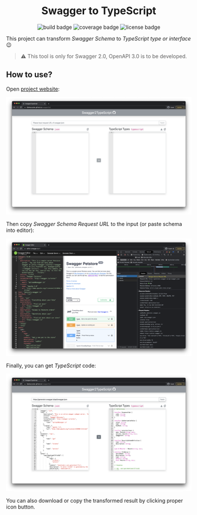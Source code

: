 <h1 align="center">Swagger to TypeScript</h1>

<section align="center">
  <img alt="build badge" src="https://img.shields.io/github/workflow/status/LiJiahaoCoder/swagger2ts/CI%20&%20CD/main?label=CI%2FCD" />
  <img alt="coverage badge" src="https://img.shields.io/badge/coverage-100%25-green" />
  <img alt="license badge" src="https://img.shields.io/github/license/LiJiahaoCoder/swagger2ts" />
</section>

This project can transform *Swagger Schema* to *TypeScript type or interface*😉

> ⚠️ This tool is only for Swagger 2.0, OpenAPI 3.0 is to be developed.

## How to use?

Open [project website](https://lijiahaocoder.github.io/swagger2ts/):

![website](https://github.com/LiJiahaoCoder/swagger2ts/blob/main/images/website.png)

Then copy *Swagger Schema Request URL* to the input (or paste schema into editor):

![swagger-editor](https://github.com/LiJiahaoCoder/swagger2ts/blob/main/images/swagger-editor.png)

Finally, you can get *TypeScript* code:

![result](https://github.com/LiJiahaoCoder/swagger2ts/blob/main/images/result.png)

You can also download or copy the transformed result by clicking proper icon button.
